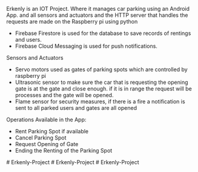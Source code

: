 Erkenly is an IOT Project. Where it manages car parking using an Android App. and all sensors and actuators and the HTTP server that handles the requests are made on the Raspberry pi using python
* Firebase Firestore is used for the database to save records of rentings and users.
* Firebase Cloud Messaging is used for push notifications.

Sensors and Actuators
* Servo motors used as gates of parking spots which are controlled by raspberry pi
* Ultrasonic sensor to make sure the car that is requesting the opening gate is at the gate and close enough. if it is in range the request will be processes and the gate will be opened.
* Flame sensor for security measures, if there is a fire a notification is sent to all parked users and gates are all opened

Operations Available in the App:
* Rent Parking Spot if available
* Cancel Parking Spot
* Request Opening of Gate
* Ending the Renting of the Parking Spot


#   E r k e n l y - P r o j e c t  
 #   E r k e n l y - P r o j e c t  
 #   E r k e n l y - P r o j e c t  
 